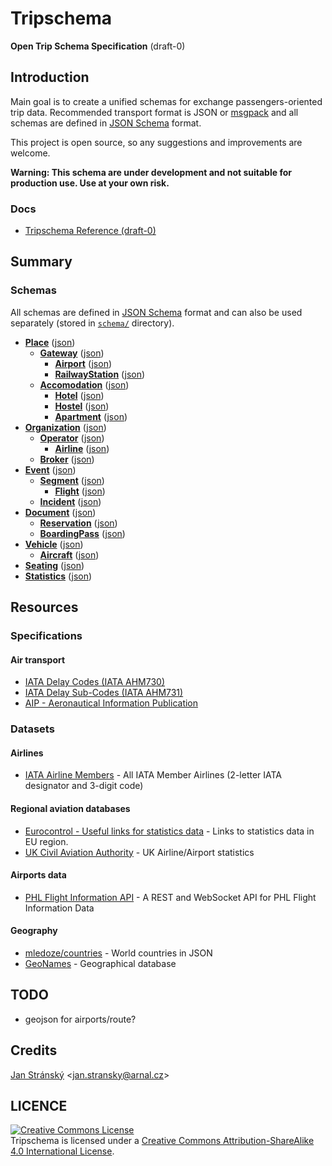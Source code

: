 # Tripschema
**Open Trip Schema Specification** (draft-0)

## Introduction
Main goal is to create a unified schemas for exchange passengers-oriented trip data. Recommended transport format is JSON or [msgpack](http://msgpack.org) and all schemas are defined in [JSON Schema](http://json-schema.org) format.

This project is open source, so any suggestions and improvements are welcome.

**Warning: This schema are under development and not suitable for production use. Use at your own risk.**

### Docs
- [Tripschema Reference (draft-0)](Reference.md)

## Summary

### Schemas
All schemas are defined in [JSON Schema](http://json-schema.org) format and can also be used separately (stored in [`schema/`](/schema) directory).

- **[Place](Reference.md#place)** ([json](schema/place.json))
  - **[Gateway](Reference.md#gateway)** ([json](schema/gateway.json))
    - **[Airport](Reference.md#airport)** ([json](schema/airport.json))
    - **[RailwayStation](Reference.md#railwaystation)** ([json](schema/railway-station.json))
  - **[Accomodation](Reference.md#accomodation)** ([json](schema/accomodation.json))
    - **[Hotel](Reference.md#hotel)** ([json](schema/hotel.json))
    - **[Hostel](Reference.md#hostel)** ([json](schema/hostel.json))
    - **[Apartment](Reference.md#apartment)** ([json](schema/apartment.json))
- **[Organization](Reference.md#organization)** ([json](schema/organization.json))
  - **[Operator](Reference.md#operator)** ([json](schema/operator.json))
    - **[Airline](Reference.md#airline)** ([json](schema/airline.json))
  - **[Broker](Reference.md#broker)** ([json](schema/broker.json))
- **[Event](Reference.md#event)** ([json](schema/event.json))
  - **[Segment](Reference.md#segment)** ([json](schema/segment.json))
    - **[Flight](Reference.md#flight)** ([json](schema/flight.json))
  - **[Incident](Reference.md#incident)** ([json](schema/incident.json))
- **[Document](Reference.md#document)** ([json](schema/document.json))
  - **[Reservation](Reference.md#reservation)** ([json](schema/reservation.json))
  - **[BoardingPass](Reference.md#boardingpass)** ([json](schema/boarding-pass.json))
- **[Vehicle](Reference.md#vehicle)** ([json](schema/vehicle.json))
  - **[Aircraft](Reference.md#aircraft)** ([json](schema/aircraft.json))
- **[Seating](Reference.md#seating)** ([json](schema/seating.json))
- **[Statistics](Reference.md#statistics)** ([json](schema/undefined))


## Resources

### Specifications

#### Air transport

* [IATA Delay Codes (IATA AHM730)](https://www.eurocontrol.int/sites/default/files/content/documents/official-documents/facts-and-figures/coda-reports/standard-iata-delay-codes-ahm730.pdf)
* [IATA Delay Sub-Codes (IATA AHM731)](https://www.eurocontrol.int/sites/default/files/content/documents/official-documents/facts-and-figures/coda-reports/iata_delay_sub_code_list_ahm731.pdf)
* [AIP - Aeronautical Information Publication](http://en.wikipedia.org/wiki/Aeronautical_Information_Publication)

### Datasets

#### Airlines
* [IATA Airline Members](http://www.iata.org/about/members/pages/airline-list.aspx?All=true) - All IATA Member Airlines (2-letter IATA designator and 3-digit code)

#### Regional aviation databases
* [Eurocontrol - Useful links for statistics data](https://www.eurocontrol.int/articles/useful-links-statistics-data) - Links to statistics data in EU region.
* [UK Civil Aviation Authority](http://www.caa.co.uk/default.aspx?catid=80&pagetype=90) - UK Airline/Airport statistics

#### Airports data
* [PHL Flight Information API](http://flightinfo.phlapi.com/) - A REST and WebSocket API for PHL Flight Information Data

#### Geography
- [mledoze/countries](https://github.com/mledoze/countries) - World countries in JSON
- [GeoNames](http://www.geonames.org/) - Geographical database

## TODO
- geojson for airports/route?

## Credits

[Jan Stránský](https://github.com/burningtree) &lt;<jan.stransky@arnal.cz>&gt;

## LICENCE

<a rel="license" href="http://creativecommons.org/licenses/by-sa/4.0/"><img alt="Creative Commons License" style="border-width:0" src="https://i.creativecommons.org/l/by-sa/4.0/88x31.png" /></a><br /><span xmlns:dct="http://purl.org/dc/terms/" property="dct:title">Tripschema</span> is licensed under a <a rel="license" href="http://creativecommons.org/licenses/by-sa/4.0/">Creative Commons Attribution-ShareAlike 4.0 International License</a>.

